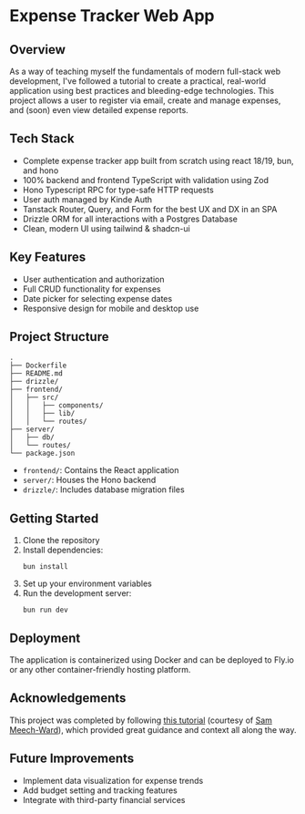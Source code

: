 # Expense Tracker Web App

## Overview

As a way of teaching myself the fundamentals of modern full-stack web development, I've followed a tutorial to create a practical, real-world application using best practices and bleeding-edge technologies. This project allows a user to register via email, create and manage expenses, and (soon) even view detailed expense reports.

## Tech Stack

- Complete expense tracker app built from scratch using react 18/19, bun, and hono
- 100% backend and frontend TypeScript with validation using Zod
- Hono Typescript RPC for type-safe HTTP requests
- User auth managed by Kinde Auth
- Tanstack Router, Query, and Form for the best UX and DX in an SPA
- Drizzle ORM for all interactions with a Postgres Database
- Clean, modern UI using tailwind & shadcn-ui

## Key Features

- User authentication and authorization
- Full CRUD functionality for expenses
- Date picker for selecting expense dates
- Responsive design for mobile and desktop use

## Project Structure

```
.
├── Dockerfile
├── README.md
├── drizzle/
├── frontend/
│   ├── src/
│   │   ├── components/
│   │   ├── lib/
│   │   └── routes/
├── server/
│   ├── db/
│   └── routes/
└── package.json
```

- `frontend/`: Contains the React application
- `server/`: Houses the Hono backend
- `drizzle/`: Includes database migration files

## Getting Started

1. Clone the repository
2. Install dependencies:
   ```
   bun install
   ```
3. Set up your environment variables
4. Run the development server:
   ```
   bun run dev
   ```

## Deployment

The application is containerized using Docker and can be deployed to Fly.io or any other container-friendly hosting platform.

## Acknowledgements

This project was completed by following [this tutorial](https://www.youtube.com/watch?v=jXyTIQOfTTk&t=3145s) (courtesy of [Sam Meech-Ward](https://github.com/meech-ward)), which provided great guidance and context all along the way.

## Future Improvements

- Implement data visualization for expense trends
- Add budget setting and tracking features
- Integrate with third-party financial services
